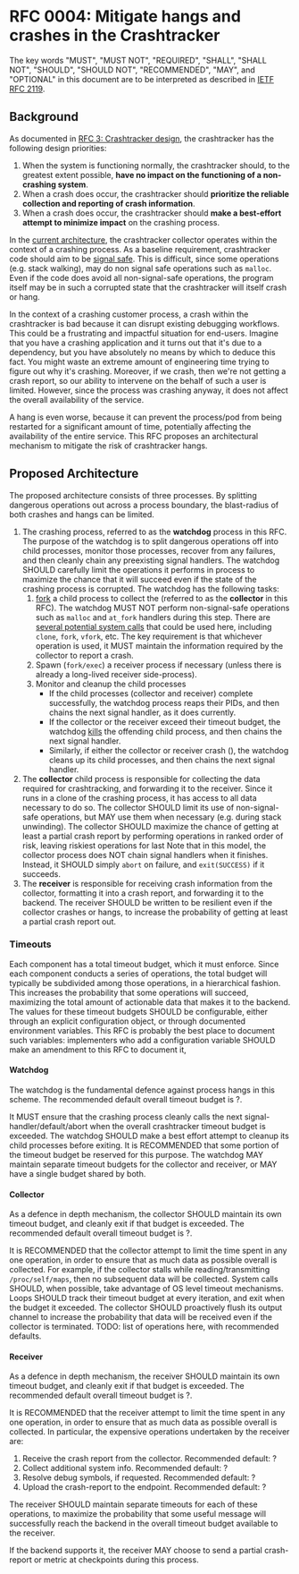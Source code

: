 # RFC 0004: Mitigate hangs and crashes in the Crashtracker

The key words "MUST", "MUST NOT", "REQUIRED", "SHALL", "SHALL NOT", "SHOULD", "SHOULD NOT", "RECOMMENDED", "MAY", and "OPTIONAL" in this document are to be interpreted as described in [IETF RFC 2119](https://datatracker.ietf.org/doc/html/rfc2119).

## Background

As documented in [RFC 3: Crashtracker design](https://github.com/DataDog/libdatadog/blob/main/docs/RFCs/0003-crashtracker-design.md#design-priorities), the crashtracker has the following design priorities:

1.  When the system is functioning normally, the crashtracker should, to the greatest extent possible, **have no impact on the functioning of a non-crashing system**.
2.  When a crash does occur, the crashtracker should **prioritize the reliable collection and reporting of crash information**.
3.  When a crash does occur, the crashtracker should **make a best-effort attempt to minimize impact** on the crashing process.

In the [current architecture](https://github.com/DataDog/libdatadog/blob/main/docs/RFCs/0003-crashtracker-design.md#architectural-model), the crashtracker collector operates within the context of a crashing process.
As a baseline requirement, crashtracker code should aim to be [signal safe](https://man7.org/linux/man-pages/man7/signal-safety.7.html).
This is difficult, since some operations (e.g. stack walking), may do non signal safe operations such as `malloc`.
Even if the code does avoid all non-signal-safe operations, the program itself may be in such a corrupted state that the crashtracker will itself crash or hang.

In the context of a crashing customer process, a crash within the crashtracker is bad because it can disrupt existing debugging workflows.
This could be a frustrating and impactful situation for end-users. Imagine that you have a crashing application and it turns out that it's due to a dependency, but you have absolutely no means by which to deduce this fact. You might waste an extreme amount of engineering time trying to figure out why it's crashing.
Moreover, if we crash, then we're not getting a crash report, so our ability to intervene on the behalf of such a user is limited.
However, since the process was crashing anyway, it does not affect the overall availability of the service.

A hang is even worse, because it can prevent the process/pod from being restarted for a significant amount of time, potentially affecting the availability of the entire service.
This RFC proposes an architectural mechanism to mitigate the risk of crashtracker hangs.

## Proposed Architecture

The proposed architecture consists of three processes.
By splitting dangerous operations out across a process boundary, the blast-radius of both crashes and hangs can be limited.

1. The crashing process, referred to as the **watchdog** process in this RFC.
   The purpose of the watchdog is to split dangerous operations off into child processes, monitor those processes, recover from any failures, and then cleanly chain any preexisting signal handlers.
   The watchdog SHOULD carefully limit the operations it performs in process to maximize the chance that it will succeed even if the state of the crashing process is corrupted.
   The watchdog has the following tasks:
   1. [fork](https://man7.org/linux/man-pages/man2/fork.2.html) a child process to collect the (referred to as the **collector** in this RFC).
      The watchdog MUST NOT perform non-signal-safe operations such as `malloc` and `at_fork` handlers during this step.
      There are [several potential system calls](https://github.com/DataDog/libdatadog/pull/716#discussion_r1832076807) that could be used here, including `clone`, `fork`, `vfork`, etc.
      The key requirement is that whichever operation is used, it MUST maintain the information required by the collector to report a crash.
   2. Spawn (`fork/exec`) a receiver process if necessary (unless there is already a long-lived receiver side-process).
   3. Monitor and cleanup the child processes
      - If the child processes (collector and receiver) complete successfully, the watchdog process reaps their PIDs, and then chains the next signal handler, as it does currently.
      - If the collector or the receiver exceed their timeout budget, the watchdog [kills](https://man7.org/linux/man-pages/man2/kill.2.html) the offending child process, and then chains the next signal handler.
      - Similarly, if either the collector or receiver crash (), the watchdog cleans up its child processes, and then chains the next signal handler.
2. The **collector** child process is responsible for collecting the data required for crashtracking, and forwarding it to the receiver.
   Since it runs in a clone of the crashing process, it has access to all data necessary to do so.
   The collector SHOULD limit its use of non-signal-safe operations, but MAY use them when necessary (e.g. during stack unwinding).
   The collector SHOULD maximize the chance of getting at least a partial crash report by performing operations in ranked order of risk, leaving riskiest operations for last
   Note that in this model, the collector process does NOT chain signal handlers when it finishes.
   Instead, it SHOULD simply `abort` on failure, and `exit(SUCCESS)` if it succeeds.
3. The **receiver** is responsible for receiving crash information from the collector, formatting it into a crash report, and forwarding it to the backend.
   The receiver SHOULD be written to be resilient even if the collector crashes or hangs, to increase the probability of getting at least a partial crash report out.

### Timeouts

Each component has a total timeout budget, which it must enforce.
Since each component conducts a series of operations, the total budget will typically be subdivided among those operations, in a hierarchical fashion.
This increases the probability that some operations will succeed, maximizing the total amount of actionable data that makes it to the backend.
The values for these timeout budgets SHOULD be configurable, either through an explicit configuration object, or through documented environment variables.
This RFC is probably the best place to document such variables: implementers who add a configuration variable SHOULD make an amendment to this RFC to document it,

#### Watchdog

The watchdog is the fundamental defence against process hangs in this scheme.
The recommended default overall timeout budget is ?.

It MUST ensure that the crashing process cleanly calls the next signal-handler/default/abort when the overall crashtracker timeout budget is exceeded.
The watchdog SHOULD make a best effort attempt to cleanup its child processes before exiting.
It is RECOMMENDED that some portion of the timeout budget be reserved for this purpose.
The watchdog MAY maintain separate timeout budgets for the collector and receiver, or MAY have a single budget shared by both.

#### Collector

As a defence in depth mechanism, the collector SHOULD maintain its own timeout budget, and cleanly exit if that budget is exceeded.
The recommended default overall timeout budget is ?.

It is RECOMMENDED that the collector attempt to limit the time spent in any one operation, in order to ensure that as much data as possible overall is collected.
For example, if the collector stalls while reading/transmitting `/proc/self/maps`, then no subsequent data will be collected.
System calls SHOULD, when possible, take advantage of OS level timeout mechanisms.
Loops SHOULD track their timeout budget at every iteration, and exit when the budget it exceeded.
The collector SHOULD proactively flush its output channel to increase the probability that data will be received even if the collector is terminated.
TODO: list of operations here, with recommended defaults.

#### Receiver

As a defence in depth mechanism, the receiver SHOULD maintain its own timeout budget, and cleanly exit if that budget is exceeded.
The recommended default overall timeout budget is ?.

It is RECOMMENDED that the receiver attempt to limit the time spent in any one operation, in order to ensure that as much data as possible overall is collected.
In particular, the expensive operations undertaken by the receiver are:

1. Receive the crash report from the collector.
   Recommended default: ?
2. Collect additional system info.
   Recommended default: ?
3. Resolve debug symbols, if requested.
   Recommended default: ?
4. Upload the crash-report to the endpoint.
   Recommended default: ?

The receiver SHOULD maintain separate timeouts for each of these operations, to maximize the probability that some useful message will successfully reach the backend in the overall timeout budget available to the receiver.

If the backend supports it, the receiver MAY choose to send a partial crash-report or metric at checkpoints during this process.
